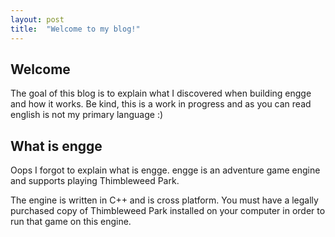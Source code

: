 ```yaml
---
layout: post
title:  "Welcome to my blog!"
---
```


## Welcome

The goal of this blog is to explain what I discovered when building engge and how it works.
Be kind, this is a work in progress and as you can read english is not my primary language :)

## What is engge

Oops I forgot to explain what is engge.
engge is an adventure game engine and supports playing Thimbleweed Park.

The engine is written in C++ and is cross platform. You must have a legally purchased copy of Thimbleweed Park installed on your computer in order to run that game on this engine.

